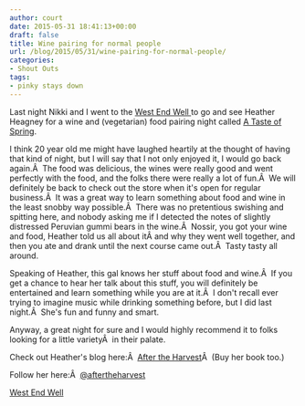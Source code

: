 ```yaml
---
author: court
date: 2015-05-31 18:41:13+00:00
draft: false
title: Wine pairing for normal people
url: /blog/2015/05/31/wine-pairing-for-normal-people/
categories:
- Shout Outs
tags:
- pinky stays down
---
```


Last night Nikki and I went to the [West End Well ](http://westendwell.ca/)to go and see Heather Heagney for a wine and (vegetarian) food pairing night called [A Taste of Spring](http://westendwell.ca/events/taste-spring-wine-tasting).

I think 20 year old me might have laughed heartily at the thought of having that kind of night, but I will say that I not only enjoyed it, I would go back again.Â  The food was delicious, the wines were really good and went perfectly with the food, and the folks there were really a lot of fun.Â  We will definitely be back to check out the store when it's open for regular business.Â  It was a great way to learn something about food and wine in the least snobby way possible.Â  There was no pretentious swishing and spitting here, and nobody asking me if I detected the notes of slightly distressed Peruvian gummi bears in the wine.Â  Nossir, you got your wine and food, Heather told us all about itÂ and why they went well together, and then you ate and drank until the next course came out.Â  Tasty tasty all around.

Speaking of Heather, this gal knows her stuff about food and wine.Â  If you get a chance to hear her talk about this stuff, you will definitely be entertained and learn something while you are at it.Â  I don't recall ever trying to imagine music while drinking something before, but I did last night.Â  She's fun and funny and smart.

Anyway, a great night for sure and I would highly recommend it to folks looking for a little varietyÂ  in their palate.

Check out Heather's blog here:Â  [After the Harvest](http://www.aftertheharvest.blogspot.ca/)Â  (Buy her book too.)

Follow her here:Â  [@aftertheharvest](https://twitter.com/aftertheharvest)

[West End Well](http://westendwell.ca/)
